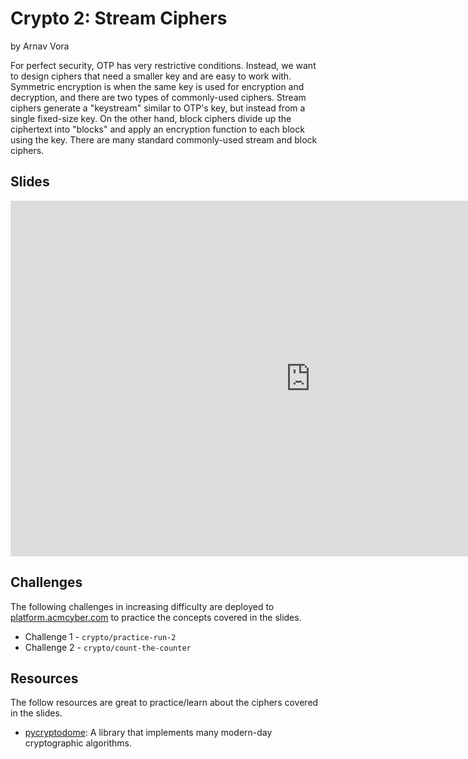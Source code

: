 # Crypto 2: Stream Ciphers
by Arnav Vora

For perfect security, OTP has very restrictive conditions. Instead, we want to design ciphers that need a smaller key and are easy to work with. Symmetric encryption is when the same key is used for encryption and decryption, and there are two types of commonly-used ciphers. Stream ciphers generate a "keystream" similar to OTP's key, but instead from a single fixed-size key. On the other hand, block ciphers divide up the ciphertext into "blocks" and apply an encryption function to each block using the key. There are many standard commonly-used stream and block ciphers.

## Slides
<iframe src="https://docs.google.com/presentation/d/e/2PACX-1vRTZaUXtOsoMrXfY19j7Ka3PBpFXJ5DUciWa5I9kxugYSU7qUq19fuk15qIm2Oi2p3Ik21yntyezu7-/embed?start=false&loop=false&delayms=3000" frameborder="0" width="960" height="569" allowfullscreen="true" mozallowfullscreen="true" webkitallowfullscreen="true"></iframe>

## Challenges
The following challenges in increasing difficulty are deployed to [platform.acmcyber.com](https://platform.acmcyber.com) to practice the concepts covered in the slides.
- Challenge 1 - `crypto/practice-run-2`
- Challenge 2 - `crypto/count-the-counter`

## Resources
The follow resources are great to practice/learn about the ciphers covered in the slides.
- [pycryptodome](https://pypi.org/project/pycryptodome/): A library that implements many modern-day cryptographic algorithms.